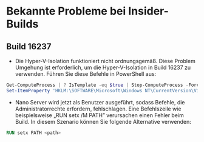 # <a name="known-issues-for-insider-builds"></a>Bekannte Probleme bei Insider-Builds

## <a name="build-16237"></a>Build 16237

- Die Hyper-V-Isolation funktioniert nicht ordnungsgemäß. Diese Problem Umgehung ist erforderlich, um die Hyper-V-Isolation in Build 16237 zu verwenden. Führen Sie diese Befehle in PowerShell aus:

```PowerShell
Get-ComputeProcess | ? IsTemplate -eq $true | Stop-ComputeProcess -Force
Set-ItemProperty 'HKLM:\SOFTWARE\Microsoft\Windows NT\CurrentVersion\Virtualization\Containers\' -Name TemplateVmCount -Type dword -Value 0 -Force
```

- Nano Server wird jetzt als Benutzer ausgeführt, sodass Befehle, die Administratorrechte erfordern, fehlschlagen. Eine Befehlszeile wie beispielsweise „RUN setx /M PATH” verursachen einen Fehler beim Build. In diesem Szenario können Sie folgende Alternative verwenden:

```dockerfile
RUN setx PATH <path>
```
